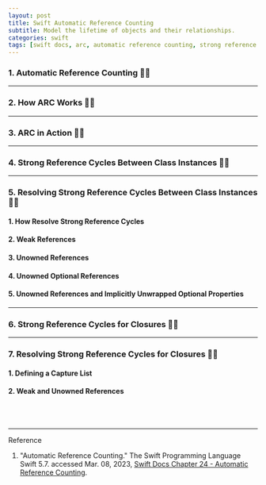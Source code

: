 ```yaml
---
layout: post
title: Swift Automatic Reference Counting
subtitle: Model the lifetime of objects and their relationships. 
categories: swift
tags: [swift docs, arc, automatic reference counting, strong reference cycle, weak reference, unowned reference, capture list]
---
```


### 1. Automatic Reference Counting 👩‍💻

---

### 2. How ARC Works 👩‍💻

---

### 3. ARC in Action 👩‍💻

---

### 4. Strong Reference Cycles Between Class Instances 👩‍💻

---

### 5. Resolving Strong Reference Cycles Between Class Instances👩‍💻

#### 1. How Resolve Strong Reference Cycles

#### 2. Weak References

#### 3. Unowned References

#### 4. Unowned Optional References

#### 5. Unowned References and Implicitly Unwrapped Optional Properties

---

### 6. Strong Reference Cycles for Closures 👩‍💻

---

### 7. Resolving Strong Reference Cycles for Closures 👩‍💻

#### 1. Defining a Capture List

#### 2. Weak and Unowned References

<br><br>

---
Reference

1. "Automatic Reference Counting." The Swift Programming Language Swift 5.7. accessed Mar. 08, 2023, [Swift Docs Chapter 24 - Automatic Reference Counting](https://docs.swift.org/swift-book/documentation/the-swift-programming-language/automaticreferencecounting/).

[Transitioning to ARC Release Notes]:https://developer.apple.com/library/archive/releasenotes/ObjectiveC/RN-TransitioningToARC/Introduction/Introduction.html
